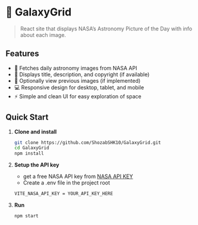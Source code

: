 # 🌌 GalaxyGrid

> React site that displays NASA’s Astronomy Picture of the Day with info about each image.

## Features

- 🌠 Fetches daily astronomy images from NASA API  
- 📖 Displays title, description, and copyright (if available)  
- 📅 Optionally view previous images (if implemented)  
- 💻 Responsive design for desktop, tablet, and mobile  
- ⚡ Simple and clean UI for easy exploration of space  

## Quick Start

1. **Clone and install**
   ```bash
   git clone https://github.com/ShozabSHK10/GalaxyGrid.git
   cd GalaxyGrid
   npm install
   ```
   
2. **Setup the API key**
   - get a free NASA API key from [NASA API KEY](https://api.nasa.gov/)
   - Create a .env file in the project root
   ```bash
   VITE_NASA_API_KEY = YOUR_API_KEY_HERE
   ```

3. **Run**
   ```bash
   npm start
   ```
